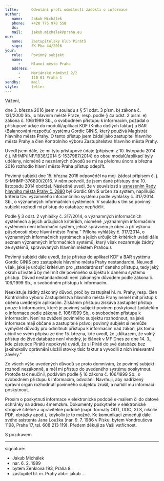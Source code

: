 ```yaml
---
title:      Odvolání proti odmítnutí žádosti o informace
author:
   name:    Jakub Michálek
   phone:   +420 775 978 550
   ds:      
   mail:    jakub.michalek@praha.eu
our:
   name:    Zastupitelský klub Pirátů
   sign:    ZK Pha 44/2016
your:
   role:    Povinný subjekt
   name:    
      -     Hlavní město Praha
   address:
      -     Mariánské náměstí 2/2
      -     110 01 Praha 1
sendby:     mail
style:      letter
---
```


Vážení,

dne 3. března 2016 jsem v souladu s § 51 odst. 3 písm. b) zákona č. 131/2000 Sb., o hlavním městě Praze, resp. podle § 4a odst. 2 písm. e) zákona č. 106/1999 Sb., o svobodném přístupu k informacím, požádal o přístupové údaje do modulů/aplikací KDF (Kniha došlých faktur) a BAR (Balancování rozpočtu) systému Gordic GINIS, který používá Magistrát hlavního města Prahy. O tento přístup jsem žádal jako zastupitel hlavního města Prahy a člen Kontrolního výboru Zastupitelstva hlavního města Prahy.

Uvedl jsem dále, že mi tyto přístupové údaje (přípisem z 10. listopadu 2014 č.j. MHMP/INF/1936/2014 S-1537987/2014) do obou modulů/aplikací byly uděleny, nicméně z neznámých důvodů se mi na přelomu února a března 2016 rozhodlo hlavní město Praha přístup odepřít.

Povinný subjekt dne 15. března 2016 odpověděl na moji žádost přípisem č. j. S-MHMP-376800/2016. V něm potvrdil, že jsem dané přístupy dne 10. listopadu 2014 obdržel. Následně uvedl, že v souvislosti s [usnesením Rady hlavního města Prahy č. 2880](http://zastupitelstvo.praha.eu/ina2014/tedusndetail.aspx?id=262433) byl Gordic GINIS určen za systém, naplňující kritéria tzv. výzamného inforamčního systému podle vyhlášky č. 317/2014 Sb., o významných informačních systémech. V souladu s tím se povinný subjekt rozhodl mi přístup do databáze nepřidělit. 

Podle § 3 odst. 2 vyhlášky č. 317/2014, o významných informačních systémech a jejich určujících kritériích, nicméně „významným informačním systémem není informační systém, jehož správcem je obec a při výkonu působnosti obce hlavní město Praha.“ Příloha vyhlášky č. 317/2014, o významných informačních systémech a jejich určujících kritériích uvádí dále seznam významných informačních systémů, který však nezahrnuje žádný ze systémů, spravovaných hlavním městem Prahou.s

Povinný subjekt dále uvedl, že je přístup do aplikací KDF a BAR systému Gordic GINIS pro zastupitele hlavního města Prahy nestandardní. Neuvedl však, jaké je určující kritérium pro „standardnost“ daného přístupu, tedy jaký okruh uživatelů by měl mít dle povinného subjektu k danému systému přístup. Důvod nestandardnosti není zákonným důvodem podle zákona č. 106/1999 Sb., o svobodném přístupu k informacím. 

Neexistuje žádný zákonný důvod, proč by zastupitel hl. m. Prahy, resp. člen Kontrolního výboru Zastupitelstva hlavního města Prahy neměl mít přístup k oběma uvedeným aplikacím. Získáním přístupu získává zastupitel přístup pouze k informacím, které je povinný subjekt povinen poskytovat žadatelům o informace podle zákona č. 106/1999 Sb,. o svobodném přístupu k informacím. Není na zvážení povinného subjektu rozhodnout, na jaké informace mají občané a zastupitelé právo; povinný subjekt si nemůže vymýšlet důvody pro odmítnutí přístupu k informacím nad zákon, jak tomu učinil ve svém přípisu ze dne 15. března, kde uvedl, že „důkazem, že volný přístup do živé databáze není vhodný, je článek v MF Dnes ze dne 14. 3., kde zástupce Pirátů nepokrytě uvádí, že si Piráti do své databáze bez jakéhokoliv oprávnění uložili stovky tisíc faktur a vyvodili z nich irelevantní závěry.“

Ze všech výše uvedených důvodů se proto domnívám, že povinný subjekt rozhodl nezákonně, a měl mi přístup do uvedeného systému poskytnout. Protože tak neučinil, podávám podle § 16 zákona č. 106/1999 Sb., o svobodném přístupu k informacím, odvolání. Navrhuji, aby nadřízený správní orgán rozhodnutí povinného subjektu zrušil, a nařídil mu informaci poskytnout. 

Prosím o poskytnutí informace v elektronické podobě e-mailem či do datové schránky na adresu 4memzkm. Dokumenty poskytněte v elektronické strojově čitelné a upravitelné podobě (např. formáty ODT, DOC, XLS, nikoliv PDF, obrázky apod.), kdykoliv je to možné. Ke komunikaci zmocňuji dále svého asistenta Jana Loužka (nar. 9. 7. 1986 v Písku, bytem Vondroušova 1198, Praha 17, tel. 608 213 119). Předem děkuji za Vaši vstřícnost. 

S pozdravem

---
signature: 
  - Jakub Michálek
  - nar. 6. 2. 1989
  - bytem Zenklova 193, Praha 8
  - zastupitel hl. m. Prahy
abbr:       jakub
...
